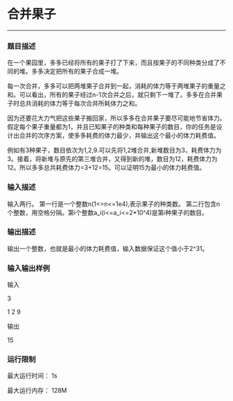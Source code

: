 # 合并果子

* * * * * *

### 题目描述

在一个果园里，多多已经将所有的果子打了下来，而且按果子的不同种类分成了不同的堆。多多决定把所有的果子合成一堆。

每一次合并，多多可以把两堆果子合并到一起，消耗的体力等于两堆果子的重量之和。可以看出，所有的果子经过n-1次合并之后，就只剩下一堆了。多多在合并果子时总共消耗的体力等于每次合并所耗体力之和。

因为还要花大力气把这些果子搬回家，所以多多在合并果子要尽可能地节省体力。假定每个果子重量都为1，并且已知果子的种类和每种果子的数目，你的任务是设计出合并的次序方案，使多多耗费的体力最少，并输出这个最小的体力耗费值。

例如有3种果子，数目依次为1,2,9.可以先将1,2堆合并,新堆数目为3，耗费体力为3。接着，将新堆与原先的第三堆合并，又得到新的堆，数目为12，耗费体力为12。所以多多总共耗费体力=3+12=15。可以证明15为最小的体力耗费值。

### 输入描述

输入两行。
第一行是一个整数n(1<=n<=1e4),表示果子的种类数。
第二行包含n个整数，用空格分隔。第i个整数a_i(i<=a_i<=2*10^4)是第i种果子的数目。

### 输出描述

输出一个整数，也就是最小的体力耗费值，输入数据保证这个值小于2^31。

### 输入输出样例
输入

3

1 2 9

输出

15

### 运行限制
最大运行时间： 1s

最大运行内存： 128M
